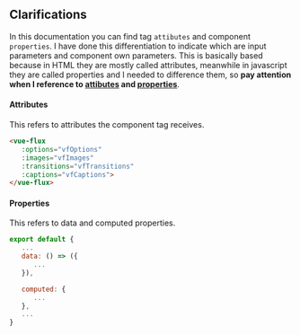 ---
---

<ClientOnly>
   <demos-home />
</ClientOnly>

## Clarifications

In this documentation you can find tag `attibutes` and component `properties`. I have done this differentiation to indicate which are input parameters and component own parameters. This is basically based because in HTML they are mostly called attributes, meanwhile in javascript they are called properties and I needed to difference them, so **pay attention when I reference to <u>attibutes</u> and <u>properties</u>**.

#### Attributes

This refers to attributes the component tag receives.

``` html
<vue-flux
   :options="vfOptions"
   :images="vfImages"
   :transitions="vfTransitions"
   :captions="vfCaptions">
</vue-flux>
```

#### Properties

This refers to data and computed properties.

``` js
export default {
   ...
   data: () => ({
      ...
   }),

   computed: {
      ...
   },
   ...
}
```
